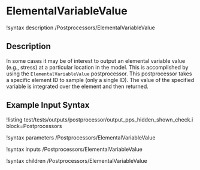 # ElementalVariableValue

!syntax description /Postprocessors/ElementalVariableValue

## Description

In some cases it may be of interest to output an elemental variable value (e.g., stress)
at a particular location in the model.  This is accomplished by using the
`ElementalVariableValue` postprocessor. This postprocessor takes a specific element ID
to sample (only a single ID). The value of the specified variable is integrated over the
element and then returned.

## Example Input Syntax

!listing test/tests/outputs/postprocessor/output_pps_hidden_shown_check.i block=Postprocessors

!syntax parameters /Postprocessors/ElementalVariableValue

!syntax inputs /Postprocessors/ElementalVariableValue

!syntax children /Postprocessors/ElementalVariableValue
